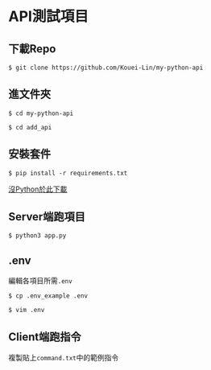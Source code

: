 # API測試項目

## 下載Repo
`$ git clone https://github.com/Kouei-Lin/my-python-api`

## 進文件夾
`$ cd my-python-api`


`$ cd add_api`

## 安裝套件

`$ pip install -r requirements.txt`

[沒Python於此下載](https://www.python.org/downloads/)

## Server端跑項目
`$ python3 app.py`

## .env
編輯各項目所需`.env`

`$ cp .env_example .env`

`$ vim .env`

## Client端跑指令
複製貼上`command.txt`中的範例指令
